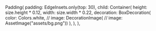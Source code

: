  Padding(
                        padding: EdgeInsets.only(top: 30),
                        child: Container(
                          height: size.height * 0.12,
                          width: size.width * 0.22,
                          decoration: BoxDecoration(
                            color: Colors.white,
                            // image: DecorationImage(
                            //  image: AssetImage("assets/bg.png"))
                          ),
                        ),
                      ),